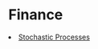 # Finance


<li class="masthead__menu-item">
          <a href= "https://nbviewer.org/github/JulioCesarMS/StochasticProcesses/blob/main/Stochastic Simulation.ipynb">Stochastic Processes</a>
</li>
